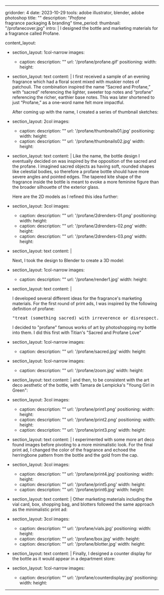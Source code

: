 ---

gridorder: 4
date: 2023-10-29
tools: adobe illustrator, blender, adobe photoshop
title: ""
description: "<i>Profane</i><br>fragrance packaging & branding"
time_period:
thumbnail: "/profanecover.jpg"
intro: |
 I designed the bottle and marketing materials for a fragrance called Profane.

content_layout:
  - section_layout: 1col-narrow
    images:
      - caption:
        description: ""
        url: '/profane/profane.gif'
        positioning: 
        width:
        height:
  - section_layout: text
    content: |
      I first received a sample of an evening fragrance which had a floral scent mixed with muskier notes of patchouli. The combination inspired the name “Sacred and Profane,” with “sacred” referencing the lighter, sweeter top notes and “profane” referencing the richer, earthier base notes. This was later shortened to just “Profane,” as a one-word name felt more impactful.<br>
      
      After coming up with the name, I created a series of thumbnail sketches:
  - section_layout: 2col
    images:
      - caption:
        description: ""
        url: '/profane/thumbnails01.jpg'
        positioning: 
        width:
        height:
      - caption:
        description: ""
        url: '/profane/thumbnails02.jpg'
        width:
        height:

  - section_layout: text
    content: |
       Like the name, the bottle design I eventually decided on was inspired by the opposition of the sacred and the profane. I imagined sacred objects as having soft, rounded shapes like celestial bodies, so therefore a profane bottle should have more severe angles and pointed edges. The tapered kite shape of the fragrance inside the bottle is meant to evoke a more feminine figure than the broader silhouette of the exterior glass. <br>
       
       Here are the 2D models as I refined this idea further:
  - section_layout: 3col
    images:
      - caption:
        description: ""
        url: '/profane/2drenders-01.png'
        positioning: 
        width:
        height:
      - caption:
        description: ""
        url: '/profane/2drenders-02.png'
        width:
        height:
      - caption:
        description: ""
        url: '/profane/2drenders-03.png'
        width:
        height:
  
  - section_layout: text
    content: |
      
      Next, I took the design to Blender to create a 3D model:
  - section_layout: 1col-narrow
    images:
      - caption:
        description: ""
        url: '/profane/render1.jpg'
        width:
        height:

  - section_layout: text
    content: |
      
      I developed several different ideas for the fragrance's marketing materials. For the first round of print ads, I was inspired by the following definition of profane:<br>

      <pre>"treat (something sacred) with irreverence or disrespect."</pre>

      I decided to "profane" famous works of art by photoshopping my bottle into them. I did this first with Titian's "Sacred and Profane Love"


  - section_layout: 1col-narrow
    images:
      - caption:
        description: ""
        url: '/profane/sacred.jpg'
        width:
        height:
  - section_layout: 1col-narrow
    images:
      - caption:
        description: ""
        url: '/profane/zoom.jpg'
        width:
        height:
  - section_layout: text
    content: |
      and then, to be consistent with the art deco aesthetic of the bottle, with Tamara de Lempicka's "Young Girl in Green":
  - section_layout: 3col
    images:
      - caption:
        description: ""
        url: '/profane/print1.png'
        positioning: 
        width:
        height:
      - caption:
        description: ""
        url: '/profane/print2.png'
        positioning: 
        width:
        height:
      - caption:
        description: ""
        url: '/profane/print3.png'
        width:
        height:
  - section_layout: text
    content: |
      I experimented with some more art deco found images before pivoting to a more minimalistic look. For the final print ad, I changed the color of the fragrance and echoed the herringbone pattern from the bottle and the gold from the cap.
  - section_layout: 3col
    images:
      - caption:
        description: ""
        url: '/profane/print4.jpg'
        positioning: 
        width:
        height:
      - caption:
        description: ""
        url: '/profane/print5.png'
        width:
        height:
      - caption:
        description: ""
        url: '/profane/print6.jpg'
        width:
        height:

  - section_layout: text
    content: |
      Other marketing materials including the vial card, box, shopping bag, and blotters followed the same approach as the minimalistic print ad:
  - section_layout: 3col
    images:
      - caption:
        description: ""
        url: '/profane/vials.jpg'
        positioning: 
        width:
        height:
      - caption:
        description: ""
        url: '/profane/box.jpg'
        width:
        height:
      - caption:
        description: ""
        url: '/profane/blotter.jpg'
        width:
        height:

  - section_layout: text
    content: |
      Finally, I designed a counter display for the bottle as it would appear in a department store:
  - section_layout: 1col-narrow
    images:
      - caption:
        description: ""
        url: '/profane/counterdisplay.jpg'
        positioning: 
        width:
        height:

---